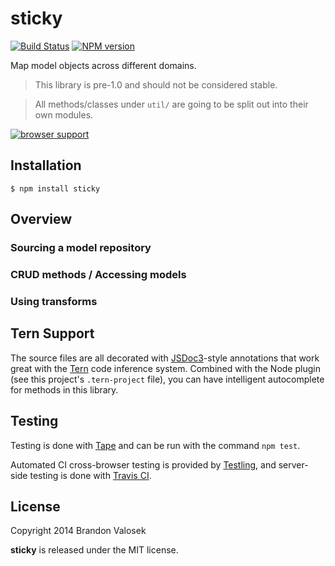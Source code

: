 # sticky

[![Build Status](https://travis-ci.org/bvalosek/sticky.png?branch=master)](https://travis-ci.org/bvalosek/sticky)
[![NPM version](https://badge.fury.io/js/sticky.png)](http://badge.fury.io/js/sticky)

Map model objects across different domains.

> This library is pre-1.0 and should not be considered stable.

> All methods/classes under `util/` are going to be split out into their own
> modules.

[![browser support](https://ci.testling.com/bvalosek/sticky.png)](https://ci.testling.com/bvalosek/sticky)

## Installation

```
$ npm install sticky
```

## Overview

### Sourcing a model repository

### CRUD methods / Accessing models

### Using transforms

## Tern Support

The source files are all decorated with [JSDoc3](http://usejsdoc.org/)-style
annotations that work great with the [Tern](http://ternjs.net/) code inference
system. Combined with the Node plugin (see this project's `.tern-project`
file), you can have intelligent autocomplete for methods in this library.

## Testing

Testing is done with [Tape](http://github.com/substack/tape) and can be run
with the command `npm test`.

Automated CI cross-browser testing is provided by
[Testling](http://ci.testling.com/bvalosek/sticky), and server-side testing
is done with [Travis CI](https://travis-ci.org/bvalosek/sticky).

## License
Copyright 2014 Brandon Valosek

**sticky** is released under the MIT license.

